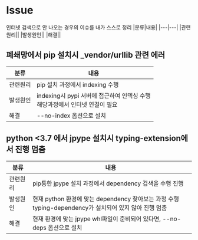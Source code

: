 # Issue
인터넷 검색으로 안 나오는 경우의 이슈를 내가 스스로 정리
|분류|내용|
|---|---|
|관련원리||
|발생원인||
|해결||

## 폐쇄망에서 pip 설치시 _vendor/urllib 관련 에러
|분류|내용|
|---|---|
|관련원리|pip 설치 과정에서 indexing 수행|
|발생원인|indexing시 pypi 서버에 접근하여 인덱싱 수행<br>해당과정에서 인터넷 연결이 필요|
|해결|--no-index 옵션으로 설치|

## python <3.7 에서 jpype 설치시 typing-extension에서 진행 멈춤
|분류|내용|
|---|---|
|관련원리|pip통한 jpype 설치 과정에서 dependency 검색을 수행 진행|
|발생원인|현재 python 환경에 맞는 dependency 찾아보는 과정 수행<br>typing-dependency가 설치되어 있지 않아 진행 멈춤|
|해결|현재 환경에 맞는 jpype whl파일이 준비되어 있다면, --no-deps 옵션으로 설치|
